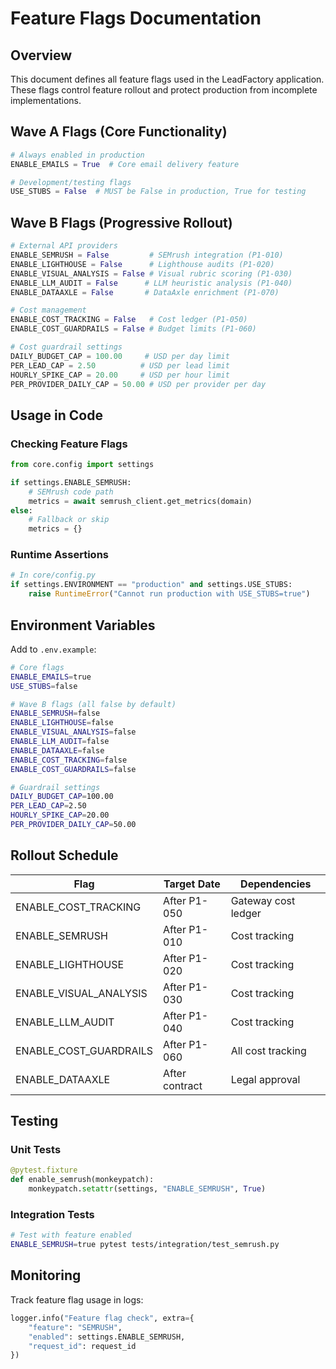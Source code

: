 # Feature Flags Documentation

## Overview
This document defines all feature flags used in the LeadFactory application. These flags control feature rollout and protect production from incomplete implementations.

## Wave A Flags (Core Functionality)

```python
# Always enabled in production
ENABLE_EMAILS = True  # Core email delivery feature

# Development/testing flags
USE_STUBS = False  # MUST be False in production, True for testing
```

## Wave B Flags (Progressive Rollout)

```python
# External API providers
ENABLE_SEMRUSH = False         # SEMrush integration (P1-010)
ENABLE_LIGHTHOUSE = False      # Lighthouse audits (P1-020)
ENABLE_VISUAL_ANALYSIS = False # Visual rubric scoring (P1-030)
ENABLE_LLM_AUDIT = False      # LLM heuristic analysis (P1-040)
ENABLE_DATAAXLE = False       # DataAxle enrichment (P1-070)

# Cost management
ENABLE_COST_TRACKING = False   # Cost ledger (P1-050)
ENABLE_COST_GUARDRAILS = False # Budget limits (P1-060)

# Cost guardrail settings
DAILY_BUDGET_CAP = 100.00     # USD per day limit
PER_LEAD_CAP = 2.50          # USD per lead limit
HOURLY_SPIKE_CAP = 20.00     # USD per hour limit
PER_PROVIDER_DAILY_CAP = 50.00 # USD per provider per day
```

## Usage in Code

### Checking Feature Flags

```python
from core.config import settings

if settings.ENABLE_SEMRUSH:
    # SEMrush code path
    metrics = await semrush_client.get_metrics(domain)
else:
    # Fallback or skip
    metrics = {}
```

### Runtime Assertions

```python
# In core/config.py
if settings.ENVIRONMENT == "production" and settings.USE_STUBS:
    raise RuntimeError("Cannot run production with USE_STUBS=true")
```

## Environment Variables

Add to `.env.example`:

```bash
# Core flags
ENABLE_EMAILS=true
USE_STUBS=false

# Wave B flags (all false by default)
ENABLE_SEMRUSH=false
ENABLE_LIGHTHOUSE=false
ENABLE_VISUAL_ANALYSIS=false
ENABLE_LLM_AUDIT=false
ENABLE_DATAAXLE=false
ENABLE_COST_TRACKING=false
ENABLE_COST_GUARDRAILS=false

# Guardrail settings
DAILY_BUDGET_CAP=100.00
PER_LEAD_CAP=2.50
HOURLY_SPIKE_CAP=20.00
PER_PROVIDER_DAILY_CAP=50.00
```

## Rollout Schedule

| Flag | Target Date | Dependencies |
|------|------------|--------------|
| ENABLE_COST_TRACKING | After P1-050 | Gateway cost ledger |
| ENABLE_SEMRUSH | After P1-010 | Cost tracking |
| ENABLE_LIGHTHOUSE | After P1-020 | Cost tracking |
| ENABLE_VISUAL_ANALYSIS | After P1-030 | Cost tracking |
| ENABLE_LLM_AUDIT | After P1-040 | Cost tracking |
| ENABLE_COST_GUARDRAILS | After P1-060 | All cost tracking |
| ENABLE_DATAAXLE | After contract | Legal approval |

## Testing

### Unit Tests
```python
@pytest.fixture
def enable_semrush(monkeypatch):
    monkeypatch.setattr(settings, "ENABLE_SEMRUSH", True)
```

### Integration Tests
```bash
# Test with feature enabled
ENABLE_SEMRUSH=true pytest tests/integration/test_semrush.py
```

## Monitoring

Track feature flag usage in logs:
```python
logger.info("Feature flag check", extra={
    "feature": "SEMRUSH",
    "enabled": settings.ENABLE_SEMRUSH,
    "request_id": request_id
})
```